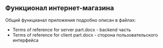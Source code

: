 <h2>Функционал интернет-магазина</h2>

<p>Общий функцианал приложения подробно описан в файлах: 
<ul class="discharged">
    <li>Terms of reference for server part.docx - backend часть</li>
    <li>Terms of reference for client part.docx - сторона пользовательского интерфейса</li>
</ul>



